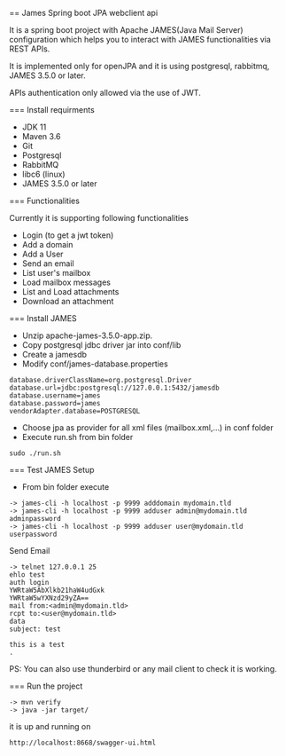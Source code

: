 == James Spring boot JPA webclient api

It is a spring boot project with Apache JAMES(Java Mail Server) configuration which helps you to interact with JAMES functionalities via REST APIs.

It is implemented only for openJPA and it is using postgresql, rabbitmq, JAMES 3.5.0 or later. 

APIs authentication only allowed via the use of JWT.

=== Install requirments

* JDK 11
* Maven 3.6 
* Git
* Postgresql
* RabbitMQ 
* libc6 (linux)
* JAMES 3.5.0 or later


=== Functionalities

Currently it is supporting following functionalities

* Login (to get a jwt token)
* Add a domain
* Add a User
* Send an email
* List user's mailbox
* Load mailbox messages
* List and Load attachments
* Download an attachment


=== Install JAMES

* Unzip apache-james-3.5.0-app.zip.
* Copy postgresql jdbc driver jar into conf/lib
* Create a jamesdb 
* Modify conf/james-database.properties

```
database.driverClassName=org.postgresql.Driver
database.url=jdbc:postgresql://127.0.0.1:5432/jamesdb
database.username=james
database.password=james
vendorAdapter.database=POSTGRESQL
```
* Choose jpa as provider for all xml files (mailbox.xml,...) in conf folder
* Execute run.sh from bin folder

```
sudo ./run.sh
```

=== Test JAMES Setup

* From bin folder execute 

```
-> james-cli -h localhost -p 9999 adddomain mydomain.tld
-> james-cli -h localhost -p 9999 adduser admin@mydomain.tld adminpassword
-> james-cli -h localhost -p 9999 adduser user@mydomain.tld userpassword
```

Send Email

```
-> telnet 127.0.0.1 25
ehlo test
auth login
YWRtaW5AbXlkb21haW4udGxk
YWRtaW5wYXNzd29yZA==
mail from:<admin@mydomain.tld>
rcpt to:<user@mydomain.tld>
data
subject: test

this is a test
.
```

PS: You can also use thunderbird or any mail client to check it is working.

=== Run the project


```
-> mvn verify
-> java -jar target/
```


it is up and running on

```
http://localhost:8668/swagger-ui.html
```


